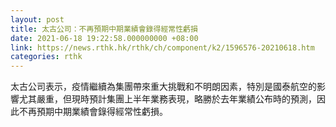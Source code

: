 ```yaml
---
layout: post
title: 太古公司：不再預期中期業績會錄得經常性虧損
date: 2021-06-18 19:22:58.000000000 +08:00
link: https://news.rthk.hk/rthk/ch/component/k2/1596576-20210618.htm
categories: rthk
---
```


太古公司表示，疫情繼續為集團帶來重大挑戰和不明朗因素，特別是國泰航空的影響尤其嚴重，但現時預計集團上半年業務表現，略勝於去年業績公布時的預測，因此不再預期中期業績會錄得經常性虧損。
